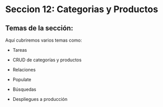 # Seccion 12: Categorias y Productos

## Temas de la sección:

Aquí cubriremos varios temas como:

- Tareas

- CRUD de categorías y productos

- Relaciones

- Populate

- Búsquedas

- Despliegues a producción
